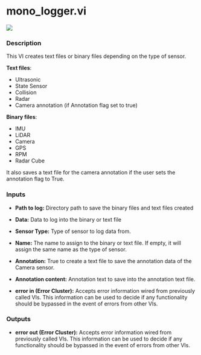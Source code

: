 # mono_logger.vi

<p class="img_container">
<img class="lg_img" src="../mono_logger.png"/>
</p>

### Description

This VI creates text files or binary files depending on the type of sensor.    

**Text files**:    

   - Ultrasonic   
   - State Sensor   
   - Collision   
   - Radar   
   - Camera annotation (if Annotation flag set to true)   
   
**Binary files**:   

   - IMU   
   - LiDAR   
   - Camera   
   - GPS   
   - RPM   
   - Radar Cube   
  

It also saves a text file for the camera annotation if the user sets the annotation flag to True.

### Inputs

- **Path to log:**  Directory path to save the binary files and text files
created
 

- **Data:**  Data to log into the binary or text file
 

- **Sensor Type:**  Type of sensor to log data from.
 

- **Name:**  The name to assign to the binary or text file. If empty, it
will assign the same name as the type of sensor.
 

- **Annotation:**  True to create a text file to save the annotation data of
the Camera sensor.
 

- **Annotation content:**  Annotation text to save into the annotation text file. 
 

- **error in (Error Cluster):** Accepts error information wired from previously called VIs. This information can be used to decide if any functionality should be bypassed in the event of errors from other VIs. 

### Outputs

- **error out (Error Cluster):** Accepts error information wired from previously called VIs. This information can be used to decide if any functionality should be bypassed in the event of errors from other VIs. 

<p>&nbsp;</p>

